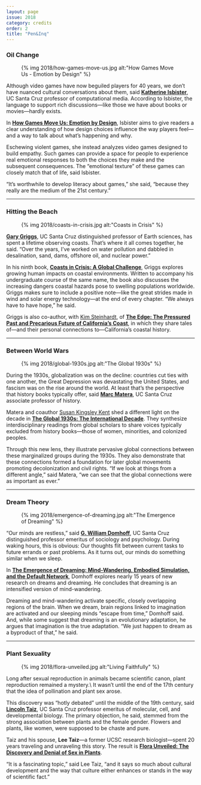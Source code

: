 ```yaml
---
layout: page
issue: 2018
category: credits
order: 2
title: "Pen&Inq"
---
```


### Oil Change

<figure>
{% img 2018/how-games-move-us.jpg alt:"How Games Move Us - Emotion by Design" %}
</figure>

Although video games have now beguiled players for 40 years, we don’t have nuanced cultural conversations about them, said [**Katherine Isbister**](https://www.soe.ucsc.edu/people/kisbister), UC Santa Cruz professor of computational media. According to Isbister, the language to support rich discussions—like those we have about books or movies—hardly exists.

In [**How Games Move Us: Emotion by Design**](https://www.amazon.com/How-Games-Move-Us-Thinking/dp/0262034263/ref=sr_1_1?ie=UTF8&qid=1470993317&sr=8-1&keywords=how+games+move+us), Isbister aims to give readers a clear understanding of how design choices influence the way players feel—and a way to talk about what’s happening and why.

Eschewing violent games, she instead analyzes video games designed to build empathy. Such games can provide a space for people to experience real emotional responses to both the choices they make and the subsequent consequences. The “emotional texture” of these games can closely match that of life, said Isbister.

“It’s worthwhile to develop literacy about games,” she said, “because they really are the medium of the 21st century.”


****

### Hitting the Beach

<figure>
{% img 2018/coasts-in-crisis.jpg alt:"Coasts in Crisis" %}
</figure>

[**Gary Griggs**](https://eps.ucsc.edu/faculty/Profiles/singleton.php?&singleton=true&cruz_id=griggs), UC Santa Cruz distinguished professor of Earth sciences, has spent a lifetime observing coasts. That’s where it all comes together, he said. “Over the years, I’ve worked on water pollution and dabbled in desalination, sand, dams, offshore oil, and nuclear power.”

In his ninth book, [**Coasts in Crisis: A Global Challenge**](https://www.ucpress.edu/book.php?isbn=9780520293625), Griggs explores growing human impacts on coastal environments. Written to accompany his undergraduate course of the same name, the book also discusses the increasing dangers coastal hazards pose to swelling populations worldwide. Griggs makes sure to include a positive note—like the great strides made in wind and solar energy technology—at the end of every chapter. “We always have to have hope,” he said.

Griggs is also co-author, with [Kim Steinhardt](http://law.scu.edu/faculty/profile/steinhardt-kim/), of [**The Edge: The Pressured Past and Precarious Future of California’s Coast**](https://books.google.com/books/about/The_Edge.html?id=zF6ZAQAACAAJ), in which they share tales of—and their personal connections to—California’s coastal history.

****

### Between World Wars

<figure>
{% img 2018/global-1930s.jpg alt:"The Global 1930s" %}
</figure>

During the 1930s, globalization was on the decline: countries cut ties with one another, the Great Depression was devastating the United States, and fascism was on the rise around the world. At least that’s the perspective that history books typically offer, said [**Marc Matera**](https://history.ucsc.edu/faculty/profiles/singleton.php?&singleton=true&cruz_id=mmatera), UC Santa Cruz associate professor of history.

Matera and coauthor [Susan Kingsley Kent](https://www.colorado.edu/history/susan-kent) shed a different light on the decade in [**The Global 1930s: The International Decade**](https://www.routledge.com/The-Global-1930s-The-international-decade/Kent-Matera/p/book/9780415738316). They synthesize interdisciplinary readings from global scholars to share voices typically excluded from history books—those of women, minorities, and colonized peoples.

Through this new lens, they illustrate pervasive global connections between these marginalized groups during the 1930s. They also demonstrate that these connections formed a foundation for later global movements promoting decolonization and civil rights. “If we look at things from a different angle,” said Matera, “we can see that the global connections were as important as ever.”

****

### Dream Theory

<figure>
{% img 2018/emergence-of-dreaming.jpg alt:"The Emergence of Dreaming" %}
</figure>

“Our minds are restless,” said [**G. William Domhoff**](https://sociology.ucsc.edu/faculty/singleton.php?&singleton=true&cruz_id=domhoff), UC Santa Cruz distinguished professor emeritus of sociology and psychology. During waking hours, this is obvious: Our thoughts flit between current tasks to future errands or past problems. As it turns out, our minds do something similar when we sleep.

In [**The Emergence of Dreaming: Mind-Wandering, Embodied Simulation, and the Default Network**](http://www2.ucsc.edu/dreams/The_Emergence_of_Dreaming/), Domhoff explores nearly 15 years of new research on dreams and dreaming. He concludes that dreaming is an intensified version of mind-wandering.

Dreaming and mind-wandering activate specific, closely overlapping regions of the brain. When we dream, brain regions linked to imagination are activated and our sleeping minds “escape from time,” Domhoff said. And, while some suggest that dreaming is an evolutionary adaptation, he argues that imagination is the true adaptation. “We just happen to dream as a byproduct of that,” he said.

****

### Plant Sexuality

<figure>
{% img 2018/flora-unveiled.jpg alt:"Living Faithfully" %}
</figure>
Long after sexual reproduction in animals became scientific canon, plant reproduction remained a mystery.\
It wasn’t until the end of the 17th century that the idea of pollination and plant sex arose.

This discovery was “hotly debated” until the middle of the 19th century, said [**Lincoln Taiz**](https://mcd.ucsc.edu/faculty/taiz.html), UC Santa Cruz professor emeritus of molecular, cell, and developmental biology. The primary objection, he said, stemmed from the strong association between plants and the female gender. Flowers and plants, like women, were supposed to be chaste and pure.

Taiz and his spouse, **Lee Taiz**—a former UCSC research biologist—spent 20 years traveling and unraveling this story. The result is [**Flora Unveiled: The Discovery and Denial of Sex in Plants**](https://global.oup.com/academic/product/flora-unveiled-9780190490263?cc=us&lang=en&).

“It is a fascinating topic,” said Lee Taiz, “and it says so much about cultural development and the way that culture either enhances or stands in the way of scientific fact.”
